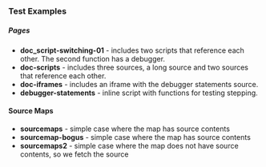 ### Test Examples

##### Pages
* **doc_script-switching-01** - includes two scripts that reference each other. The second function has a debugger.
* **doc-scripts** - includes three sources, a long source and two sources that reference each other.
* **doc-iframes** - includes an iframe with the debugger statements source.
* **debugger-statements** - inline script with functions for testing stepping.


#### Source Maps

* **sourcemaps** - simple case where the map has source contents
* **sourcemap-bogus** - simple case where the map has source contents
* **sourcemaps2** - simple case where the map does not have source contents, so we fetch the source
